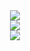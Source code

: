 
<div align="center"> <img src="https://github-readme-streak-stats.herokuapp.com/?user=thisisnotahuman&theme=dark&hide_border=true" /> </div>
<div align="center"> <img src="https://metrics.lecoq.io/thisisnotahuman?template=classic&config.timezone=Asia%2FShanghai"> </div>

<div align="center"> <img src="https://activity-graph.herokuapp.com/graph?username=thisisnotahuman&theme=xcode" /> </div>
